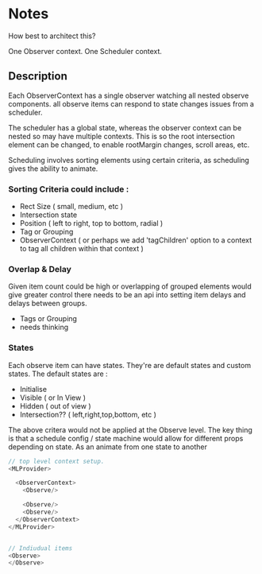 # Notes

How best to architect this?

One Observer context.
One Scheduler context.

## Description

Each ObserverContext has a single observer watching all nested observe components.
all observe items can respond to state changes issues from a scheduler.

The scheduler has a global state, whereas the observer context
can be nested so may have multiple contexts. This is so the root intersection element can be changed,
to enable rootMargin changes, scroll areas, etc.

Scheduling involves sorting elements using certain criteria, as scheduling gives the ability to animate.

### Sorting Criteria could include :

- Rect Size ( small, medium, etc )
- Intersection state
- Position ( left to right, top to bottom, radial )
- Tag or Grouping
- ObserverContext ( or perhaps we add 'tagChildren' option to a context to tag all children within that context )

### Overlap & Delay

Given item count could be high or overlapping of grouped elements would give greater control there
needs to be an api into setting item delays and delays between groups.

- Tags or Grouping
- needs thinking

### States

Each observe item can have states. They're are default states and custom states.
The default states are :

- Initialise
- Visible ( or In View )
- Hidden ( out of view )
- Intersection?? ( left,right,top,bottom, etc )

The above critera would not be applied at the Observe level. The key thing is
that a schedule config / state machine would allow for different props depending on state.
As an animate from one state to another

```js
// top level context setup.
<MLProvider>

  <ObserverContext>
    <Observe/>

    <Observe/>
    <Observe/>
  </ObserverContext>
</MLProvider>


// Indiudual items
<Observe>
</Observe>
```
